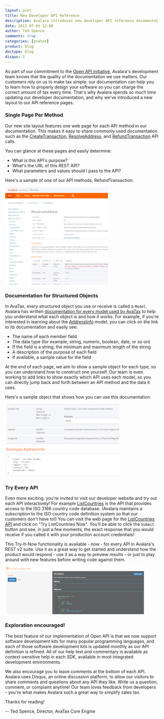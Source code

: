 ```yaml
---
layout: post
title: New Developer API Reference
description: Avalara introduces new developer API reference documentation
date: 2017-07-03 12:00
author: Ted Spence
comments: true
categories: [avatax]
product: blog
doctype: blog
disqus: 1
---
```


As part of our commitment to the [Open API initiative](https://www.openapis.org/), Avalara's development team knows that the quality of the documentation we use matters.  Our customers rely on us to make tax simple: our documentation can help you to learn how to properly design your software so you can charge the correct amount of tax every time.  That's why Avalara spends so much time updating our developer documentation, and why we've introduced a new layout to our API reference pages.

<h3>Single Page Per Method</h3>

Our new site layout features one web page for each API method in our documentation.  This makes it easy to share commonly used documentation such as the [CreateTransaction](https://developer.avalara.com/api-reference/avatax/rest/v2/methods/Transactions/CreateTransaction/), [ResolveAddress](https://developer.avalara.com/api-reference/avatax/rest/v2/methods/Addresses/ResolveAddress/), and [RefundTransaction](https://developer.avalara.com/api-reference/avatax/rest/v2/methods/Transactions/RefundTransaction/) API calls.

You can glance at these pages and easily determine:

* What is this API's purpose?
* What's the URL of this REST API?
* What parameters and values should I pass to the API?

Here's a sample of one of our API methods, RefundTransaction:

<img src="/public/images/blog/new-api-reference.png" alt="New Avalara API Documentation" width="337" height="319" />

<h3>Documentation for Structured Objects</h3>

In AvaTax, every structured object you use or receive is called a `Model`.  Avalara has written [documentation for every model used by AvaTax](https://developer.avalara.com/api-reference/avatax/rest/v2/models/) to help you understand what each object is and how it works.  For example, if you're interested in learning about the [AddressInfo](https://developer.avalara.com/api-reference/avatax/rest/v2/models/AddressInfo/) model, you can click on the link to its documentation and easily see:

* The name of each member field
* The data type (for example, string, numeric, boolean, date, or so on)
* If the field is a string, the minimum and maximum length of the string
* A description of the purpose of each field
* If available, a sample value for the field

At the end of each page, we aim to show a sample object for each type, so you can understand how to construct one yourself.  Our team is even working to add links to show exactly which API uses each model, so you can directly jump back and forth between an API method and the data it uses.

Here's a sample object that shows how you can use this documentation:

<img src="/public/images/blog/new-model-reference.png" alt="Model Reference Information for AvaTax Developers" width="374" height="238" />

<h3>Try Every API</h3>

Even more exciting, you're invited to visit our developer website and try out each API interactively!  For example [ListCountries](https://developer.avalara.com/api-reference/avatax/rest/v2/methods/Definitions/ListCountries/) is the API that provides access to the ISO 3166 country code database.  (Avalara maintains a subscription to the ISO country code definition system so that our customers don't have to!)  You can visit the web page for the [ListCountries API](https://developer.avalara.com/api-reference/avatax/rest/v2/methods/Definitions/ListCountries/) and click on "Try ListCountries Now".  You'll be able to click the `Submit` button and see, in just a few moments, the exact response that you would receive if you called it with your production account credentials!

This Try-It-Now functionality is available - now - for every API in Avalara's REST v2 suite.  Use it as a great way to get started and understand how the product would respond - use it as a way to preview results - or just to play around with new features before writing code against them.

<img src="/public/images/blog/new-tryitnow.png" alt="Interactive Try It Now for AvaTax Developers" width="455" height="156" />

<h3>Exploration encouraged!</h3>

The best feature of our implementation of Open API is that we now support software development kits for many popular programming languages, and each of those software development kits is updated monthly as our API definition is refined.  All of our help text and commentary is available as context-sensitive help in each SDK, available in most integrated development environments.

We also encourage you to leave comments at the bottom of each API.  Avalara uses Disqus, an online discussion platform, to allow our visitors to share comments and questions about any API they like.  Write us a question, comment, or complaint anytime!  Our team loves feedback from developers - you're what makes Avalara such a great way to simplify sales tax.

Thanks for reading!

-- Ted Spence, Director, AvaTax Core Engine

